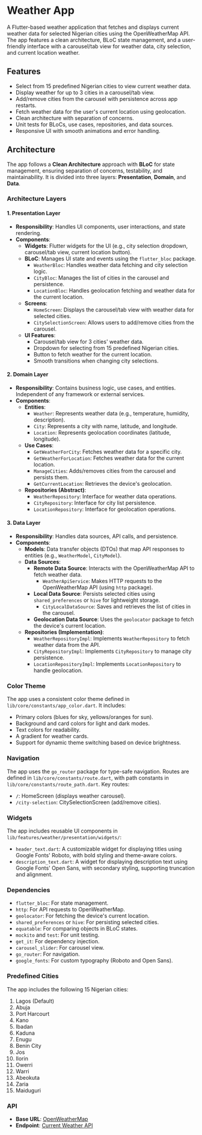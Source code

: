 # Weather App

A Flutter-based weather application that fetches and displays current weather data for selected Nigerian cities using the OpenWeatherMap API. The app features a clean architecture, BLoC state management, and a user-friendly interface with a carousel/tab view for weather data, city selection, and current location weather.

## Features
- Select from 15 predefined Nigerian cities to view current weather data.
- Display weather for up to 3 cities in a carousel/tab view.
- Add/remove cities from the carousel with persistence across app restarts.
- Fetch weather data for the user's current location using geolocation.
- Clean architecture with separation of concerns.
- Unit tests for BLoCs, use cases, repositories, and data sources.
- Responsive UI with smooth animations and error handling.

## Architecture

The app follows a **Clean Architecture** approach with **BLoC** for state management, ensuring separation of concerns, testability, and maintainability. It is divided into three layers: **Presentation**, **Domain**, and **Data**.

### Architecture Layers

#### 1. Presentation Layer
- **Responsibility**: Handles UI components, user interactions, and state rendering.
- **Components**:
  - **Widgets**: Flutter widgets for the UI (e.g., city selection dropdown, carousel/tab view, current location button).
  - **BLoC**: Manages UI state and events using the `flutter_bloc` package.
    - `WeatherBloc`: Handles weather data fetching and city selection logic.
    - `CityBloc`: Manages the list of cities in the carousel and persistence.
    - `LocationBloc`: Handles geolocation fetching and weather data for the current location.
  - **Screens**:
    - `HomeScreen`: Displays the carousel/tab view with weather data for selected cities.
    - `CitySelectionScreen`: Allows users to add/remove cities from the carousel.
  - **UI Features**:
    - Carousel/tab view for 3 cities' weather data.
    - Dropdown for selecting from 15 predefined Nigerian cities.
    - Button to fetch weather for the current location.
    - Smooth transitions when changing city selections.

#### 2. Domain Layer
- **Responsibility**: Contains business logic, use cases, and entities. Independent of any framework or external services.
- **Components**:
  - **Entities**:
    - `Weather`: Represents weather data (e.g., temperature, humidity, description).
    - `City`: Represents a city with name, latitude, and longitude.
    - `Location`: Represents geolocation coordinates (latitude, longitude).
  - **Use Cases**:
    - `GetWeatherForCity`: Fetches weather data for a specific city.
    - `GetWeatherForLocation`: Fetches weather data for the current location.
    - `ManageCities`: Adds/removes cities from the carousel and persists them.
    - `GetCurrentLocation`: Retrieves the device's geolocation.
  - **Repositories (Abstract)**:
    - `WeatherRepository`: Interface for weather data operations.
    - `CityRepository`: Interface for city list persistence.
    - `LocationRepository`: Interface for geolocation operations.

#### 3. Data Layer
- **Responsibility**: Handles data sources, API calls, and persistence.
- **Components**:
  - **Models**: Data transfer objects (DTOs) that map API responses to entities (e.g., `WeatherModel`, `CityModel`).
  - **Data Sources**:
    - **Remote Data Source**: Interacts with the OpenWeatherMap API to fetch weather data.
      - `WeatherApiService`: Makes HTTP requests to the OpenWeatherMap API (using `http` package).
    - **Local Data Source**: Persists selected cities using `shared_preferences` or `hive` for lightweight storage.
      - `CityLocalDataSource`: Saves and retrieves the list of cities in the carousel.
    - **Geolocation Data Source**: Uses the `geolocator` package to fetch the device's current location.
  - **Repositories (Implementation)**:
    - `WeatherRepositoryImpl`: Implements `WeatherRepository` to fetch weather data from the API.
    - `CityRepositoryImpl`: Implements `CityRepository` to manage city persistence.
    - `LocationRepositoryImpl`: Implements `LocationRepository` to handle geolocation.

### Color Theme
The app uses a consistent color theme defined in `lib/core/constants/app_color.dart`. It includes:
- Primary colors (blues for sky, yellows/oranges for sun).
- Background and card colors for light and dark modes.
- Text colors for readability.
- A gradient for weather cards.
- Support for dynamic theme switching based on device brightness.

### Navigation
The app uses the `go_router` package for type-safe navigation. Routes are defined in `lib/core/constants/route.dart`, with path constants in `lib/core/constants/route_path.dart`. Key routes:
- `/`: HomeScreen (displays weather carousel).
- `/city-selection`: CitySelectionScreen (add/remove cities).

### Widgets
The app includes reusable UI components in `lib/features/weather/presentation/widgets/`:
- `header_text.dart`: A customizable widget for displaying titles using Google Fonts' Roboto, with bold styling and theme-aware colors.
- `description_text.dart`: A widget for displaying description text using Google Fonts' Open Sans, with secondary styling, supporting truncation and alignment.


### Dependencies
- `flutter_bloc`: For state management.
- `http`: For API requests to OpenWeatherMap.
- `geolocator`: For fetching the device's current location.
- `shared_preferences` or `hive`: For persisting selected cities.
- `equatable`: For comparing objects in BLoC states.
- `mockito` and `test`: For unit testing.
- `get_it`: For dependency injection.
- `carousel_slider`: For carousel view.
- `go_router`: For navigation.
- `google_fonts`: For custom typography (Roboto and Open Sans).

### Predefined Cities
The app includes the following 15 Nigerian cities:
1. Lagos (Default)
2. Abuja
3. Port Harcourt
4. Kano
5. Ibadan
6. Kaduna
7. Enugu
8. Benin City
9. Jos
10. Ilorin
11. Owerri
12. Warri
13. Abeokuta
14. Zaria
15. Maiduguri

### API
- **Base URL**: [OpenWeatherMap](https://openweathermap.org/)
- **Endpoint**: [Current Weather API](https://openweathermap.org/current)